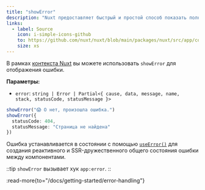 ```yaml
---
title: "showError"
description: "Nuxt предоставляет быстрый и простой способ показать полноэкранную страницу ошибки при необходимости."
links:
  - label: Source
    icon: i-simple-icons-github
    to: https://github.com/nuxt/nuxt/blob/main/packages/nuxt/src/app/composables/error.ts
    size: xs
---
```


В рамках [контекста Nuxt](/docs/guide/going-further/nuxt-app#the-nuxt-context) вы можете использовать `showError` для отображения ошибки.

**Параметры:**

- `error`: `string | Error | Partial<{ cause, data, message, name, stack, statusCode, statusMessage }>`

```ts
showError("😱 О нет, произошла ошибка.")
showError({
  statusCode: 404,
  statusMessage: "Страница не найдена"
})
```

Ошибка устанавливается в состоянии с помощью [`useError()`](/docs/api/composables/use-error) для создания реактивного и SSR-дружественного общего состояния ошибки между компонентами.

::tip
`showError` вызывает хук `app:error`.
::

:read-more{to="/docs/getting-started/error-handling"}
